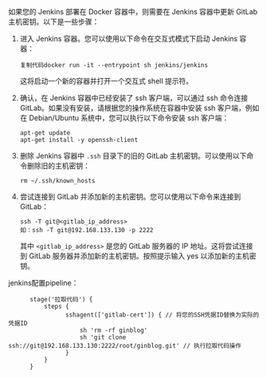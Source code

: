 如果您的 Jenkins 部署在 Docker 容器中，则需要在 Jenkins 容器中更新 GitLab 主机密钥。以下是一些步骤：

1. 进入 Jenkins 容器。您可以使用以下命令在交互式模式下启动 Jenkins 容器：

   ```
   复制代码docker run -it --entrypoint sh jenkins/jenkins
   ```

   这将启动一个新的容器并打开一个交互式 shell 提示符。

2. 确认，在 Jenkins 容器中已经安装了 ssh 客户端，可以通过 ssh 命令连接 GitLab。如果没有安装，请根据您的操作系统在容器中安装 ssh 客户端，例如在 Debian/Ubuntu 系统中，您可以执行以下命令安装 ssh 客户端：

   ```
   apt-get update
   apt-get install -y openssh-client
   ```

3. 删除 Jenkins 容器中 `.ssh` 目录下的旧的 GitLab 主机密钥。可以使用以下命令删除旧的主机密钥：

   ```
   rm ~/.ssh/known_hosts
   ```

4. 尝试连接到 GitLab 并添加新的主机密钥。您可以使用以下命令来连接到 GitLab：

   ```
   ssh -T git@<gitlab_ip_address>
   如：ssh -T git@192.168.133.130 -p 2222
   ```

   其中 `<gitlab_ip_address>` 是您的 GitLab 服务器的 IP 地址。这将尝试连接到 GitLab 服务器并添加新的主机密钥。按照提示输入 yes 以添加新的主机密钥。





jenkins配置pipeline：

```
      stage('拉取代码') {
          steps {
                sshagent(['gitlab-cert']) { // 将您的SSH凭据ID替换为实际的凭据ID
                    sh 'rm -rf ginblog'
                    sh 'git clone ssh://git@192.168.133.130:2222/root/ginblog.git' // 执行拉取代码操作
                }
          }
      }
```

